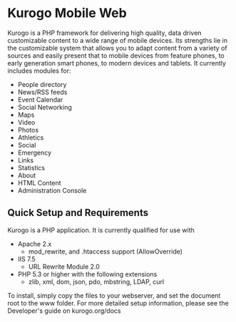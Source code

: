 # Kurogo Mobile Web

Kurogo is a PHP framework for delivering high quality, data driven customizable content to a wide
range of mobile devices. Its strengths lie in the customizable system that allows you to adapt
content from a variety of sources and easily present that to mobile devices from feature phones,
to early generation smart phones, to modern devices and tablets. It currently includes modules for:

* People directory
* News/RSS feeds
* Event Calendar
* Social Networking
* Maps
* Video
* Photos
* Athletics
* Social
* Emergency
* Links
* Statistics
* About
* HTML Content
* Administration Console

## Quick Setup and Requirements

Kurogo is a PHP application. It is currently qualified for use with

* Apache 2.x
    * mod_rewrite, and .htaccess support (AllowOverride)
* IIS 7.5
   * URL Rewrite Module 2.0
* PHP 5.3 or higher with the following extensions
    * zlib, xml, dom, json, pdo, mbstring, LDAP, curl

To install, simply copy the files to your webserver, and set the document root to the www
folder. For more detailed setup information, please see the Developer's guide on kurogo.org/docs
